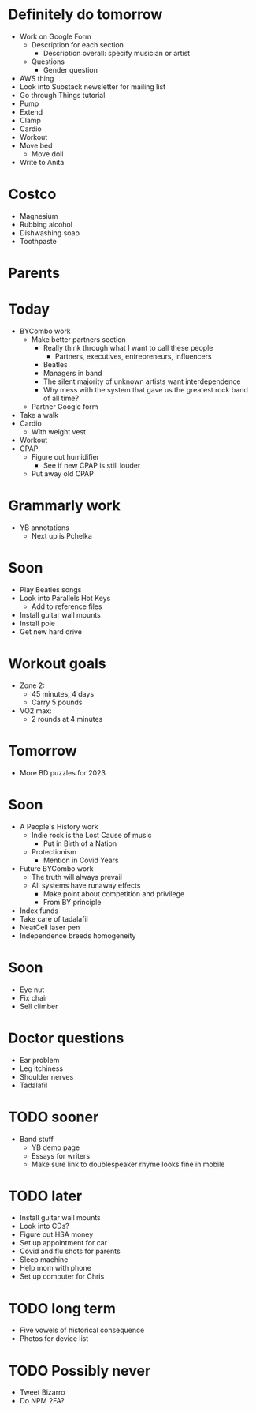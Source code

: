 # Definitely do tomorrow
* Work on Google Form
    * Description for each section
        * Description overall: specify musician or artist
    * Questions
        * Gender question
* AWS thing
* Look into Substack newsletter for mailing list
* Go through Things tutorial
* Pump
* Extend
* Clamp
* Cardio
* Workout
* Move bed
    * Move doll
* Write to Anita

# Costco
* Magnesium
* Rubbing alcohol
* Dishwashing soap
* Toothpaste

# Parents

# Today
* BYCombo work
    * Make better partners section
        * Really think through what I want to call these people
            * Partners, executives, entrepreneurs, influencers
        * Beatles
        * Managers in band
        * The silent majority of unknown artists want interdependence
        * Why mess with the system that gave us the greatest rock band of all time?
    * Partner Google form
* Take a walk
* Cardio
    * With weight vest
* Workout
* CPAP
    * Figure out humidifier
        * See if new CPAP is still louder
    * Put away old CPAP

# Grammarly work
* YB annotations
    * Next up is Pchelka

# Soon
* Play Beatles songs
* Look into Parallels Hot Keys
    * Add to reference files
* Install guitar wall mounts
* Install pole
* Get new hard drive

# Workout goals
* Zone 2:
    * 45 minutes, 4 days
    * Carry 5 pounds
* VO2 max:
    * 2 rounds at 4 minutes

# Tomorrow
* More BD puzzles for 2023

# Soon
* A People's History work
    * Indie rock is the Lost Cause of music
        * Put in Birth of a Nation
    * Protectionism
        * Mention in Covid Years
* Future BYCombo work
    * The truth will always prevail
    * All systems have runaway effects
        * Make point about competition and privilege
        * From BY principle
* Index funds
* Take care of tadalafil
* NeatCell laser pen
* Independence breeds homogeneity

# Soon
* Eye nut
* Fix chair
* Sell climber

# Doctor questions
* Ear problem
* Leg itchiness
* Shoulder nerves
* Tadalafil

# TODO sooner
* Band stuff
    * YB demo page
    * Essays for writers
    * Make sure link to doublespeaker rhyme looks fine in mobile

# TODO later
* Install guitar wall mounts
* Look into CDs?
* Figure out HSA money
* Set up appointment for car
* Covid and flu shots for parents
* Sleep machine
* Help mom with phone
* Set up computer for Chris

# TODO long term
* Five vowels of historical consequence
* Photos for device list

# TODO Possibly never
* Tweet Bizarro
* Do NPM 2FA?